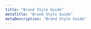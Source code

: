 ```yaml
---
title: "Brand Style Guide"
metaTitle: "Brand Style Guide"
metaDescription: "Brand Style Guide"
---
```

